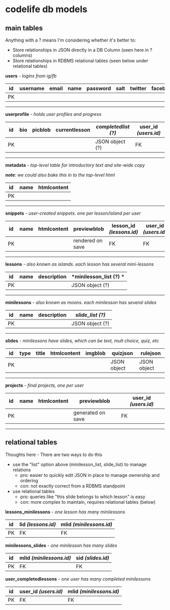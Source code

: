 # codelife db models

## main tables

Anything with a ? means I'm considering whether it's better to:
- Store relationships in JSON directly in a DB Column (seen here in ? columns)
- Store relationships in RDBMS relational tables (seen below under relational tables)

**users** - *logins from ig/fb*

| id | username | email | name | password | salt | twitter | facebook | instagram | createdAt | updatedAt |
| --- | --- | --- | --- | --- | --- | --- | --- | --- | --- | --- |
| PK | | | | | | | | | | | |

---

**userprofile** - *holds user profiles and progress*

| id | bio | picblob | currentlesson | *completedlist (?)* | user_id *(users.id)* |
| --- | --- | --- | --- | --- | --- |
| PK | | |  | JSON object (?) | FK |

---

**metadata** - *top-level table for introductory text and site-wide copy*

*__note__: we could also bake this in to the top-level html*

| id | name | htmlcontent |
| --- | --- | --- |
| PK | | |

---

**snippets** - *user-created snippets. one per lesson/island per user*

| id | name | htmlcontent | previewblob | lesson_id *(lessons.id)* | user_id *(users.id)* |
| --- | --- | --- | --- | --- | --- |
| PK | | | rendered on save | FK | FK |

---

**lessons** - *also known as islands. each lesson has several mini-lessons*

| id | name | description | *minilesson_list (?) * |
| --- | --- | --- | --- |
| PK | | |  JSON object (?) |

---

**minilessons** - *also known as moons. each minilesson has several slides*

| id | name | description | *slide_list (?)*
| --- | --- | --- |  --- |
| PK | | | JSON object (?) |

---

**slides** - *minilessons have slides, which can be text, mult choice, quiz, etc*

| id | type | title | htmlcontent | imgblob | quizjson | rulejson |
| --- | --- | --- | --- | --- | --- | --- |
| PK |  | | | | JSON object | JSON object |

---

**projects** - *final projects, one per user*

| id | name | htmlcontent | previewblob | user_id *(users.id)* |
| --- | --- | --- | --- | --- |
| PK | | | generated on save | FK |

---

## relational tables
Thoughts here - There are two ways to do this
- use the "list" option above (minilesson_list, slide_list) to manage relations
  - pro: easier to quickly edit JSON in place to manage ownership and ordering
  - con: not exactly correct from a RDBMS standpoint
- use relational tables
  - pro: queries like "this slide belongs to which lesson" is easy
  - con: more complex to maintain, requires relational tables (below)

**lessons_minilessons** - *one lesson has many minilessons*

| id | lid *(lessons.id)* | mlid *(minilessons.id)* |
| --- | --- | --- |
| PK | FK | FK |

**minilessons_slides** - *one minilesson has many slides*

| id | mlid *(minilessons.id)* | sid *(slides.id)* |
| --- | --- | --- |
| PK | FK | FK |

**user_completedlessons** - *one user has many completed minilessons*

| id | user_id *(users.id)* | mlid *(minilessons.id)* |
| --- | --- | --- |
| PK | FK | FK |
